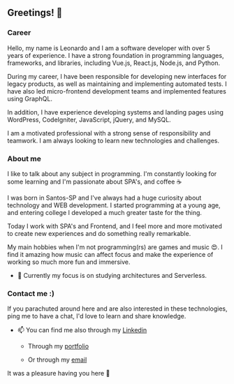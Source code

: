 ## Greetings! 🖖

### Career
Hello, my name is Leonardo and I am a software developer with over 5 years of experience. I have a strong foundation in programming languages, frameworks, and libraries, including Vue.js, React.js, Node.js, and Python.

During my career, I have been responsible for developing new interfaces for legacy products, as well as maintaining and implementing automated tests. I have also led micro-frontend development teams and implemented features using GraphQL.

In addition, I have experience developing systems and landing pages using WordPress, CodeIgniter, JavaScript, jQuery, and MySQL.

I am a motivated professional with a strong sense of responsibility and teamwork. I am always looking to learn new technologies and challenges.

### About me

I like to talk about any subject in programming. I'm constantly looking for some learning and I'm passionate about SPA's, and coffee ☕

I was born in Santos-SP and I've always had a huge curiosity about technology and WEB development. I started programming at a young age, and entering college I developed a much greater taste for the thing.

Today I work with SPA's and Frontend, and I feel more and more motivated to create new experiences and do something really remarkable.

My main hobbies when I'm not programming(rs) are games and music 😍. I find it amazing how music can affect focus and make the experience of working so much more fun and immersive.

- 📖 Currently my focus is on studying architectures and Serverless.

### Contact me :)
If you parachuted around here and are also interested in these technologies, ping me to have a chat, I'd love to learn and share knowledge.

- 📫 You can find me also through my [Linkedin](https://www.linkedin.com/in/leonardoabreurodrigues/)
  - Through my [portfolio](https://leozenbergs.github.io/)

  - Or through my [email](mailto:contato@leonardorodrigues.me)
  

It was a pleasure having you here 👋
